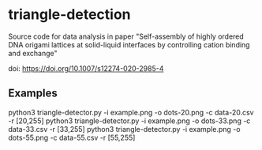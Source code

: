 # triangle-detection
Source code for data analysis in paper "Self-assembly of highly ordered DNA origami lattices at solid-liquid interfaces by controlling cation binding and exchange"

doi: https://doi.org/10.1007/s12274-020-2985-4

## Examples
python3 triangle-detector.py -i example.png -o dots-20.png -c data-20.csv -r [20,255]
python3 triangle-detector.py -i example.png -o dots-33.png -c data-33.csv -r [33,255]
python3 triangle-detector.py -i example.png -o dots-55.png -c data-55.csv -r [55,255]
